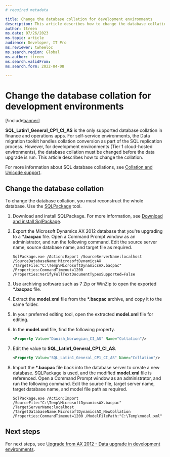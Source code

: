 ```yaml
---
# required metadata

title: Change the database collation for development environments
description: This article describes how to change the database collation for development environments.
author: ttreen 
ms.date: 07/26/2023
ms.topic: article
audience: Developer, IT Pro
ms.reviewer: twheeloc
ms.search.region: Global
ms.author: ttreen
ms.search.validFrom: 
ms.search.form: 2022-04-08

---
```


# Change the database collation for development environments

[!include[banner](../includes/banner.md)]

**SQL\_Latin1\_General\_CP1\_CI\_AS** is the only supported database collation in finance and operations apps. For self-service environments, the Data migration toolkit handles collation conversion as part of the SQL replication process. However, for development environments (Tier 1 cloud-hosted environments), the database collation must be changed before the data upgrade is run. This article describes how to change the collation.

For more information about SQL database collations, see [Collation and Unicode support](/sql/relational-databases/collations/collation-and-unicode-support).

## Change the database collation

To change the database collation, you must reconstruct the whole database. Use the [SQLPackage](/sql/tools/sqlpackage/sqlpackage) tool.

1. Download and install SQLPackage. For more information, see [Download and install SqlPackage](/sql/tools/sqlpackage/sqlpackage-download).
1. Export the Microsoft Dynamics AX 2012 database that you're upgrading to a **\*.bacpac** file. Open a Command Prompt window as an administrator, and run the following command. Edit the source server name, source database name, and target file as required.

    ```
    SqlPackage.exe /Action:Export /SourceServerName:localhost /SourceDatabaseName:MicrosoftDynamicsAX /TargetFile:"C:\Temp\MicrosoftDynamicsAX.bacpac" /Properties:CommandTimeout=1200 /Properties:VerifyFullTextDocumentTypesSupported=False
    ```

1. Use archiving software such as 7 Zip or WinZip to open the exported **\*.bacpac** file.
1. Extract the **model.xml** file from the **\*.bacpac** archive, and copy it to the same folder.
1. In your preferred editing tool, open the extracted **model.xml** file for editing.
1. In the **model.xml** file, find the following property.

    ```XML
    <Property Value="Danish_Norwegian_CI_AS" Name="Collation"/>
    ```

1.  Edit the value to **SQL\_Latin1\_General\_CP1\_CI_AS**.

    ```XML
    <Property Value="SQL_Latin1_General_CP1_CI_AS" Name="Collation"/>
    ```

1. Import the **\*.bacpac** file back into the database server to create a new database. SQLPackage is used, and the modified **model.xml** file is referenced. Open a Command Prompt window as an administrator, and run the following command. Edit the source file, target server name, target database name, and model file path as required.

    ```
    SqlPackage.exe /Action:Import /SourceFile:"C:\Temp\MicrosoftDynamicsAX.bacpac" /TargetServerName:localhost /TargetDatabaseName:MicrosoftDynamicsAX_NewCollation /Properties:CommandTimeout=1200 /ModelFilePath:"C:\Temp\model.xml"
    ```

## Next steps

For next steps, see [Upgrade from AX 2012 - Data upgrade in development environments](data-upgrade-2012.md).
